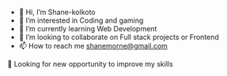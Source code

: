 - 👋 Hi, I’m Shane-kolkoto
- 👀 I’m interested in Coding and gaming
- 🌱 I’m currently learning Web Development
- 💞️ I’m looking to collaborate on Full stack projects or Frontend
- 📫 How to reach me shanemorne@gmail.com

👀 Looking for new opportunity to improve my skills



